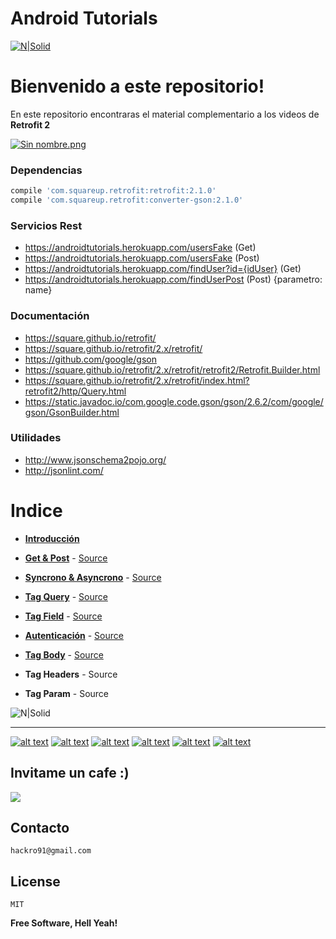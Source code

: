 # Android Tutorials

[![N|Solid](https://cdn-images-1.medium.com/fit/t/1600/480/1*wvpJBw4KeZKWp0YvcLZwlg.jpeg)](https://github.com/David-Hackro)


# Bienvenido a este repositorio!
En este repositorio encontraras el material complementario a los videos de **Retrofit 2**

[![Sin nombre.png](https://s10.postimg.org/bftldg5y1/Sin_nombre.png)](https://postimg.org/image/3zubrni8l/)


### Dependencias ###
```gradle
compile 'com.squareup.retrofit:retrofit:2.1.0'
compile 'com.squareup.retrofit:converter-gson:2.1.0'
```

### Servicios Rest
  - https://androidtutorials.herokuapp.com/usersFake (Get)
  - https://androidtutorials.herokuapp.com/usersFake (Post)
  - https://androidtutorials.herokuapp.com/findUser?id={idUser} (Get)
  - https://androidtutorials.herokuapp.com/findUserPost (Post) {parametro: name}

### Documentación

  - https://square.github.io/retrofit/
  - https://square.github.io/retrofit/2.x/retrofit/
  - https://github.com/google/gson
  - https://square.github.io/retrofit/2.x/retrofit/retrofit2/Retrofit.Builder.html
  - https://square.github.io/retrofit/2.x/retrofit/index.html?retrofit2/http/Query.html
  - https://static.javadoc.io/com.google.code.gson/gson/2.6.2/com/google/gson/GsonBuilder.html


### Utilidades
  - http://www.jsonschema2pojo.org/
  - http://jsonlint.com/

# Indice

-   [**Introducción**](https://www.youtube.com/watch?v=BF7bqxWDnws)
-   [**Get & Post**](https://www.youtube.com/watch?v=s99e62gnva8&t=2s)  -  [Source](https://github.com/TutorialesHackro/AndroidTutorials/tree/master/%23AndroidTutorials%20%7C%20Retrofit/Retrofit1)   
-   [**Syncrono & Asyncrono**](https://www.youtube.com/watch?v=kZB9cvn8WqM&t=3s)  -  [Source](https://github.com/TutorialesHackro/AndroidTutorials/tree/master/%23AndroidTutorials%20%7C%20Retrofit/Retrofit2)   
-   [**Tag Query**](https://www.youtube.com/watch?v=tBE-LZyNm7A)  -          [Source](https://github.com/TutorialesHackro/AndroidTutorials/tree/master/%23AndroidTutorials%20%7C%20Retrofit/Retrofit3)  

-   [**Tag Field**](https://www.youtube.com/watch?v=p4wrCir1G6k&t=3s)  -         [Source](https://github.com/TutorialesHackro/AndroidTutorials/tree/master/%23AndroidTutorials%20%7C%20Retrofit/Retrofit4)

-   [**Autenticación**](https://www.youtube.com/watch?v=p4wrCir1G6k&t=3s)  -         [Source](https://github.com/TutorialesHackro/AndroidTutorials/tree/master/%23AndroidTutorials_Retrofit/Retrofit5)

-   [**Tag Body**](https://www.youtube.com/watch?v=IoEfSLve-YM&t=107s)  -         [Source](https://github.com/David-Hackro/AndroidTutorials/tree/master/%23AndroidTutorials_Retrofit/Retrofit6/)

-   **Tag Headers**  -          Source  

-   **Tag Param**  -          Source  

![N|Solid](http://cebronx.org/wp-content/uploads/2015/10/en-construccion_banner-608x227.jpg)





----


[![alt text][1.1]][1]  [![alt text][2.1]][2] [![alt text][3.1]][3] [![alt text][4.1]][4] [![alt text][5.1]][5]  [![alt text][6.1]][6]

[1.1]: http://i.imgur.com/WSJnJGh.png (@DavidHackro)
[2.1]: http://i.imgur.com/LTj71u4.png (Tutoriales Hackro)
[3.1]: http://i.imgur.com/AkKkG9J.png (Tutoriales Hackro)
[4.1]: http://i.imgur.com/62TiA7Z.png (in icon with padding)
[5.1]: http://i.imgur.com/XVhwTFx.png (hackro)
[6.1]: http://i.imgur.com/8bC1N1O.png (paypal icon with padding)

[1]: https://twitter.com/DavidHackro
[2]: https://www.facebook.com/TutorialesHackro/
[3]: https://www.youtube.com/channel/UClxVhu_GAuKJO7RSM-JAdtw
[4]: https://www.linkedin.com/in/davidhackro/
[5]: https://www.reddit.com/user/hackro/
[6]: https://www.paypal.com/cgi-bin/webscr?cmd=_s-xclick&hosted_button_id=8Z684VNGVFSJA



## Invitame un cafe :)
[![](https://www.paypalobjects.com/en_US/i/btn/btn_donateCC_LG.gif)](https://www.paypal.com/cgi-bin/webscr?cmd=_s-xclick&hosted_button_id=8Z684VNGVFSJA)


## Contacto ##
    hackro91@gmail.com

License
----
    MIT

**Free Software, Hell Yeah!**

